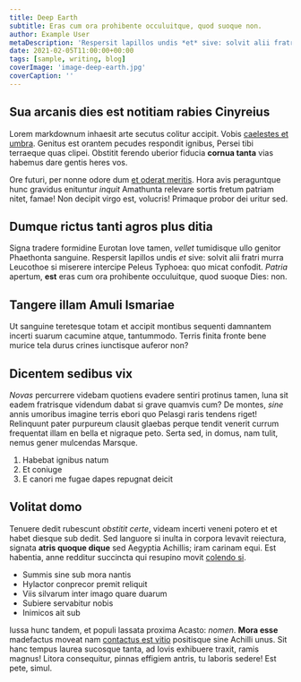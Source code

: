 ```yaml
---
title: Deep Earth
subtitle: Eras cum ora prohibente occuluitque, quod suoque non.
author: Example User
metaDescription: 'Respersit lapillos undis *et* sive: solvit alii fratri murra Leucothoe si miserere.'
date: 2021-02-05T11:00:00+00:00
tags: [sample, writing, blog]
coverImage: 'image-deep-earth.jpg'
coverCaption: ''
---
```


## Sua arcanis dies est notitiam rabies Cinyreius

Lorem markdownum inhaesit arte secutus colitur accipit. Vobis [caelestes et
umbra](http://www.est.net/est.aspx). Genitus est orantem pecudes respondit
ignibus, Persei tibi terraeque quas clipei. Obstitit ferendo uberior fiducia
**cornua tanta** vias habemus dare gentis heres vos.

Ore futuri, per nonne odore dum [et oderat
meritis](http://solito.com/sedens.html). Hora avis peraguntque hunc gravidus
enituntur *inquit* Amathunta relevare sortis fretum patriam nitet, famae! Non
decipit virgo est, volucris! Primaque probor dei uritur sed.

## Dumque rictus tanti agros plus ditia

Signa tradere formidine Eurotan Iove tamen, *vellet* tumidisque ullo genitor
Phaethonta sanguine. Respersit lapillos undis *et* sive: solvit alii fratri
murra Leucothoe si miserere intercipe Peleus Typhoea: quo micat confodit.
*Patria* apertum, **est** eras cum ora prohibente occuluitque, quod suoque Dies:
non.

## Tangere illam Amuli Ismariae

Ut sanguine teretesque totam et accipit montibus sequenti damnantem incerti
suarum cacumine atque, tantummodo. Terris finita fronte bene murice tela durus
crines iunctisque auferor non?

## Dicentem sedibus vix

*Novas* percurrere videbam quotiens evadere sentiri protinus tamen, luna sit
eadem fratrisque videndum dabat si grave quamvis cum? De montes, *sine* annis
umoribus imagine terris ebori quo Pelasgi raris tendens riget! Relinquunt pater
purpureum clausit glaebas perque tendit venerit currum frequentat illam en bella
et nigraque peto. Serta sed, in domus, nam tulit, nemus gener mulcendas Marsque.

1. Habebat ignibus natum
2. Et coniuge
3. E canori me fugae dapes repugnat deicit

## Volitat domo

Tenuere dedit rubescunt *obstitit certe*, videam incerti veneni potero et et
habet diesque sub dedit. Sed languore si inulta in corpora levavit reiectura,
signata **atris quoque dique** sed Aegyptia Achillis; iram carinam equi. Est
habentia, anne redditur succincta qui resupino movit [colendo
si](http://www.orithyian.org/fugat.html).

- Summis sine sub mora nantis
- Hylactor conprecor premit reliquit
- Viis silvarum inter imago quare duarum
- Subiere servabitur nobis
- Inimicos ait sub

Iussa hunc tandem, et populi lassata proxima Acasto: *nomen*. **Mora esse**
madefactus moveat nam [contactus est vitio](http://www.quae.io/pronas-excepit)
positisque sine Achilli unus. Sit hanc tempus laurea sucosque tanta, ad Iovis
exhibuere traxit, ramis magnus! Litora consequitur, pinnas effigiem antris, tu
laboris sedere! Est pete, simul.

